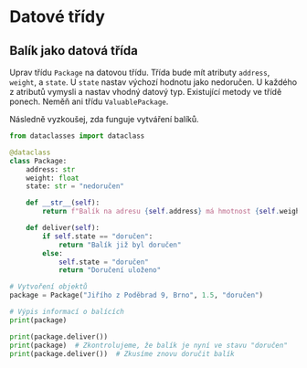 # Datové třídy

## Balík jako datová třída

Uprav třídu `Package` na datovou třídu. Třída bude mít atributy `address`, `weight`, a `state`. U `state` nastav výchozí hodnotu jako nedoručen. U každého z atributů vymysli a nastav vhodný datový typ. Existující metody ve třídě ponech. Neměň ani třídu `ValuablePackage`.

Následně vyzkoušej, zda funguje vytváření balíků.

```py
from dataclasses import dataclass

@dataclass
class Package:
    address: str
    weight: float
    state: str = "nedoručen"

    def __str__(self):
        return f"Balík na adresu {self.address} má hmotnost {self.weight} kg a je ve stavu {self.state}."

    def deliver(self):
        if self.state == "doručen":
            return "Balík již byl doručen"
        else:
            self.state = "doručen"
            return "Doručení uloženo"

# Vytvoření objektů
package = Package("Jiřího z Poděbrad 9, Brno", 1.5, "doručen")

# Výpis informací o balících
print(package)

print(package.deliver())
print(package)  # Zkontrolujeme, že balík je nyní ve stavu "doručen"
print(package.deliver())  # Zkusíme znovu doručit balík
```
